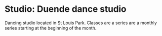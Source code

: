 # Studio: Duende dance studio

Dancing studio located in St Louis Park. Classes are a series are a monthly series starting at the beginning of the month.
